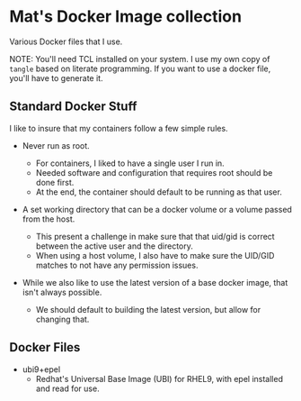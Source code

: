 # Mat's Docker Image collection

Various Docker files that I use.

NOTE: You'll need TCL installed on your system. I use my own copy of `tangle`
based on literate programming. If you want to use a docker file, you'll have
to generate it.

## Standard Docker Stuff

I like to insure that my containers follow a few simple rules.

 * Never run as root.
   * For containers, I liked to have a single user I run in.
   * Needed software and configuration that requires root should be done first.
   * At the end, the container should default to be running as that user.

 * A set working directory that can be a docker volume or a volume passed from the host.
   * This present a challenge in make sure that that uid/gid is correct between the active user and the directory.
   * When using a host volume, I also have to make sure the UID/GID matches to not have any permission issues.

 * While we also like to use the latest version of a base docker image, that isn't always possible.
   * We should default to building the latest version, but allow for changing that.

## Docker Files

 * ubi9+epel
   * Redhat's Universal Base Image (UBI) for RHEL9, with epel installed and read for use.


